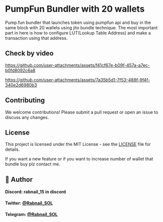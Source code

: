 # PumpFun Bundler with 20 wallets
Pump.fun bundler that launches token using pumpfun api and buy in the same block with 20 wallets using jito bundle technique.
The most important part in here is how to configure LUT(Lookup Table Address) and make a transaction using that address.
## Check by video

https://github.com/user-attachments/assets/f41cf67e-b09f-457a-a7ec-b0fd8092c6a8

https://github.com/user-attachments/assets/7a35b5d1-7f53-488f-9f4f-340e2d6980b3



## Contributing
We welcome contributions! Please submit a pull request or open an issue to discuss any changes.

## License
This project is licensed under the MIT License - see the [LICENSE](LICENSE) file for details.

If you want a new feature or if you want to increase number of wallet that bundle buy plz contact me.

## 👤 Author

#### Discord: rabnail_15 in discord

#### Twitter: [@Rabnail_SOL](https://twitter.com/Rabnail_SOL)   

#### Telegram: [@Rabnail_SOL](https://t.me/Rabnail_SOL) 
